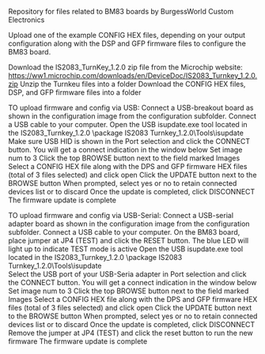 Repository for files related to BM83 boards by BurgessWorld Custom Electronics

Upload one of the example CONFIG HEX files, depending on your output configuration along with the DSP and GFP firmware files to configure the BM83 board.

Download the IS2083_TurnKey_1.2.0 zip file from the Microchip website:  https://ww1.microchip.com/downloads/en/DeviceDoc/IS2083_Turnkey_1.2.0.zip
Unzip the Turnkeu files into a folder
Download the CONFIG HEX files, DSP, and GFP firmware files into a folder

TO upload firmware and config via USB:
  Connect a USB-breakout board as shown in the configuration image from the configuration subfolder.
  Connect a USB cable to your computer.
  Open the USB isupdate.exe tool located in the IS2083_Turnkey_1.2.0 \package IS2083 Turnkey_1.2.0\Tools\isupdate\
  Make sure USB HID is shown in the Port selection and click the CONNECT button.  You will get a connect indication in the window below
  Set image num to 3
  Click the top BROWSE button next to the field marked Images
  Select a CONFIG HEX file along with the DPS and GFP firmware HEX files (total of 3 files selected) and click open
  Click the UPDATE button next to the BROWSE button
  When prompted, select yes or no to retain connected devices list or to discard
  Once the update is completed, click DISCONNECT
  The firmware update is complete
  
TO upload firmware and config via USB-Serial:
  Connect a USB-serial adapter board as shown in the configuration image from the configuration subfolder.
  Connect a USB cable to your computer.
  On the BM83 board, place jumper at JP4 (TEST) and click the RESET button.  The blue LED will light up to indicate TEST mode is active
  Open the USB isupdate.exe tool located in the IS2083_Turnkey_1.2.0 \package IS2083 Turnkey_1.2.0\Tools\isupdate\
  Select the USB port of your USB-Seria adapter in Port selection and click the CONNECT button.  You will get a connect indication in the window below
  Set image num to 3
  Click the top BROWSE button next to the field marked Images
  Select a CONFIG HEX file along with the DPS and GFP firmware HEX files (total of 3 files selected) and click open
  Click the UPDATE button next to the BROWSE button
  When prompted, select yes or no to retain connected devices list or to discard
  Once the update is completed, click DISCONNECT
  Remove the jumper at JP4 (TEST) and click the reset button to run the new firmware
  The firmware update is complete

